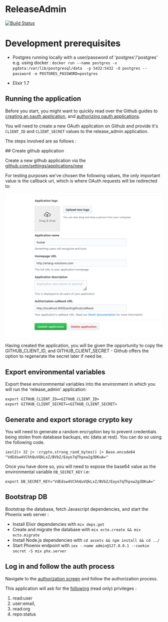 # ReleaseAdmin

[![Build Status](https://travis-ci.org/esl/buildex_api.svg?branch=master)](https://travis-ci.org/esl/buildex_api)

# Development prerequisites

* Postgres running locally with a user/password of 'postgres'/'postgres' e.g. using docker : `docker run --name postgres -v pgdata:/var/lib/postgresql/data  -p 5432:5432 -d postgres --password -e POSTGRES_PASSWORD=postgres`

* Elixir 1.7

## Running the application

Before you start, you might want to quickly read over the Github guides to [creating an oauth application](https://developer.github.com/apps/building-oauth-apps/creating-an-oauth-app/), and [authorizing oauth applications](https://developer.github.com/apps/building-oauth-apps/authorizing-oauth-apps/).

You will need to create a new OAuth application on Github and provide it's `CLIENT_ID` and `CLIENT_SECRET` values to the release_admin application.

The steps involved are as follows :

## Create github application

Create a new github application via the [github.com/settings/applications/new](https://github.com/settings/applications/new)

For testing purposes we've chosen the following values, the only important value is the callback url, which is where OAuth requests will be redirected to:

![Image of Github OAuth setup](docs/github-setup-for-ueberauth.png)

Having created the application, you will be given the opportunity to copy the GITHUB_CLIENT_ID, and GITHUB_CLIENT_SECRET - Github offers the option to regenerate the secret later if need be.


## Export environmental variables

Export these environmnental variables into the environment in which you will run the 'release_admin' application:

```
export GITHUB_CLIENT_ID=<GITHUB_CLIENT_ID>
export GITHUB_CLIENT_SECRET=<GITHUB_CLIENT_SECRET>
```

## Generate and export storage crypto key 

You will need to generate a random encryption key to prevent credentials being stolen from database backups, etc (data at rest). You can do so using the following code. 

```
iex(2)> 32 |> :crypto.strong_rand_bytes() |> Base.encode64
"VdEdsw4VChhQuVQkLxZ/BVbZ/Eayo7qThpxw2g3DKuA="
```

Once you have done so, you will need to expose the base64 value as the environmental variable `DB_SECRET_KEY` i.e: 

```
export DB_SECRET_KEY="VdEdsw4VChhQuVQkLxZ/BVbZ/Eayo7qThpxw2g3DKuA="
```

## Bootstrap DB

Bootstrap the database, fetch Javascript dependencies, and start the Phoenix web server :

  * Install Elixir dependencies with `mix deps.get`
  * Create and migrate the database with `mix ecto.create && mix ecto.migrate`
  * Install Node.js dependencies with `cd assets && npm install && cd ../`
  * Start Phoenix endpoint with `iex --name admin@127.0.0.1 --cookie secret -S mix phx.server`

## Log in and follow the auth process

Navigate to the [authorization screen](http://localhost:4000/auth/github) and follow the authorization process.

This application will ask for the [following](https://github.com/sescobb27/release_admin/blob/a881d7412e934b12533fe3a05349d81f30bfe1df/config/config.exs#L27) (read only) privileges :

1. read:user
2. user:email,
3. read:org
4. repo:status
